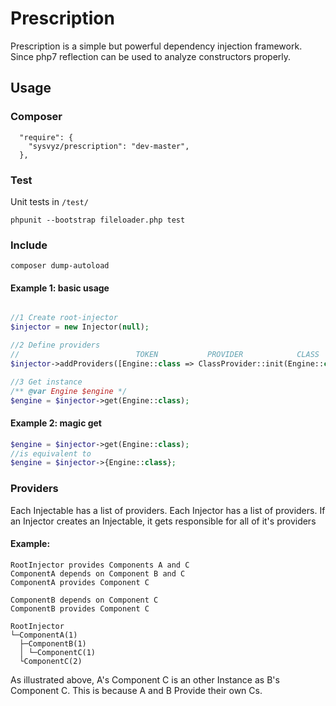 # Prescription

Prescription is a simple but powerful dependency injection framework. 
Since php7 reflection can be used to analyze constructors properly.

## Usage

### Composer

```
  "require": {
    "sysvyz/prescription": "dev-master",
  },
```


### Test

Unit tests in ``/test/``

``phpunit --bootstrap fileloader.php test``


### Include

``composer dump-autoload``
#### Example 1: basic usage
```php

//1 Create root-injector
$injector = new Injector(null);

//2 Define providers
//                          TOKEN           PROVIDER            CLASS
$injector->addProviders([Engine::class => ClassProvider::init(Engine::class)]);

//3 Get instance
/** @var Engine $engine */
$engine = $injector->get(Engine::class);
```


#### Example 2: magic get

```php
$engine = $injector->get(Engine::class);
//is equivalent to
$engine = $injector->{Engine::class};
```

### Providers

Each Injectable has a list of providers.
Each Injector has a list of providers.
If an Injector creates an Injectable, it gets responsible for all of it's providers

#### Example:
```
RootInjector provides Components A and C
ComponentA depends on Component B and C
ComponentA provides Component C

ComponentB depends on Component C
ComponentB provides Component C

RootInjector
└─ComponentA(1)
  ├─ComponentB(1)      
  │ └─ComponentC(1)
  └ComponentC(2)
```
As illustrated above, A's Component C is an other Instance as B's Component C. This is because A and B Provide their own Cs.

